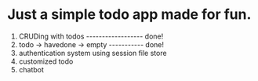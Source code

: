 # Just a simple todo app made for fun.
1. CRUDing with todos ------------------ done!
2. todo -> havedone -> empty ----------- done!
3. authentication system using session file store
4. customized todo
5. chatbot